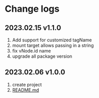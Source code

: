 # Change logs

## 2023.02.15 v1.1.0

1. Add support for customized tagName
2. mount target allows passing in a string
3. fix vNode.id name
4. upgrade all package version

## 2023.02.06 v1.0.0

1. create project
2. [README.md](./README.md)

